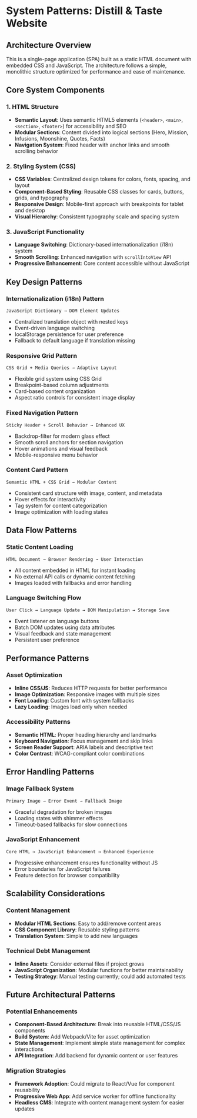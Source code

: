 # System Patterns: Distill & Taste Website

## Architecture Overview

This is a single-page application (SPA) built as a static HTML document with embedded CSS and JavaScript. The architecture follows a simple, monolithic structure optimized for performance and ease of maintenance.

## Core System Components

### 1. HTML Structure

- **Semantic Layout**: Uses semantic HTML5 elements (`<header>`, `<main>`, `<section>`, `<footer>`) for accessibility and SEO
- **Modular Sections**: Content divided into logical sections (Hero, Mission, Infusions, Moonshine, Quotes, Facts)
- **Navigation System**: Fixed header with anchor links and smooth scrolling behavior

### 2. Styling System (CSS)

- **CSS Variables**: Centralized design tokens for colors, fonts, spacing, and layout
- **Component-Based Styling**: Reusable CSS classes for cards, buttons, grids, and typography
- **Responsive Design**: Mobile-first approach with breakpoints for tablet and desktop
- **Visual Hierarchy**: Consistent typography scale and spacing system

### 3. JavaScript Functionality

- **Language Switching**: Dictionary-based internationalization (i18n) system
- **Smooth Scrolling**: Enhanced navigation with `scrollIntoView` API
- **Progressive Enhancement**: Core content accessible without JavaScript

## Key Design Patterns

### Internationalization (i18n) Pattern

```
JavaScript Dictionary → DOM Element Updates
```

- Centralized translation object with nested keys
- Event-driven language switching
- localStorage persistence for user preference
- Fallback to default language if translation missing

### Responsive Grid Pattern

```
CSS Grid + Media Queries → Adaptive Layout
```

- Flexible grid system using CSS Grid
- Breakpoint-based column adjustments
- Card-based content organization
- Aspect ratio controls for consistent image display

### Fixed Navigation Pattern

```
Sticky Header + Scroll Behavior → Enhanced UX
```

- Backdrop-filter for modern glass effect
- Smooth scroll anchors for section navigation
- Hover animations and visual feedback
- Mobile-responsive menu behavior

### Content Card Pattern

```
Semantic HTML + CSS Grid → Modular Content
```

- Consistent card structure with image, content, and metadata
- Hover effects for interactivity
- Tag system for content categorization
- Image optimization with loading states

## Data Flow Patterns

### Static Content Loading

```
HTML Document → Browser Rendering → User Interaction
```

- All content embedded in HTML for instant loading
- No external API calls or dynamic content fetching
- Images loaded with fallbacks and error handling

### Language Switching Flow

```
User Click → Language Update → DOM Manipulation → Storage Save
```

- Event listener on language buttons
- Batch DOM updates using data attributes
- Visual feedback and state management
- Persistent user preference

## Performance Patterns

### Asset Optimization

- **Inline CSS/JS**: Reduces HTTP requests for better performance
- **Image Optimization**: Responsive images with multiple sizes
- **Font Loading**: Custom font with system fallbacks
- **Lazy Loading**: Images load only when needed

### Accessibility Patterns

- **Semantic HTML**: Proper heading hierarchy and landmarks
- **Keyboard Navigation**: Focus management and skip links
- **Screen Reader Support**: ARIA labels and descriptive text
- **Color Contrast**: WCAG-compliant color combinations

## Error Handling Patterns

### Image Fallback System

```
Primary Image → Error Event → Fallback Image
```

- Graceful degradation for broken images
- Loading states with shimmer effects
- Timeout-based fallbacks for slow connections

### JavaScript Enhancement

```
Core HTML → JavaScript Enhancement → Enhanced Experience
```

- Progressive enhancement ensures functionality without JS
- Error boundaries for JavaScript failures
- Feature detection for browser compatibility

## Scalability Considerations

### Content Management

- **Modular HTML Sections**: Easy to add/remove content areas
- **CSS Component Library**: Reusable styling patterns
- **Translation System**: Simple to add new languages

### Technical Debt Management

- **Inline Assets**: Consider external files if project grows
- **JavaScript Organization**: Modular functions for better maintainability
- **Testing Strategy**: Manual testing currently; could add automated tests

## Future Architectural Patterns

### Potential Enhancements

- **Component-Based Architecture**: Break into reusable HTML/CSS/JS components
- **Build System**: Add Webpack/Vite for asset optimization
- **State Management**: Implement simple state management for complex interactions
- **API Integration**: Add backend for dynamic content or user features

### Migration Strategies

- **Framework Adoption**: Could migrate to React/Vue for component reusability
- **Progressive Web App**: Add service worker for offline functionality
- **Headless CMS**: Integrate with content management system for easier updates
